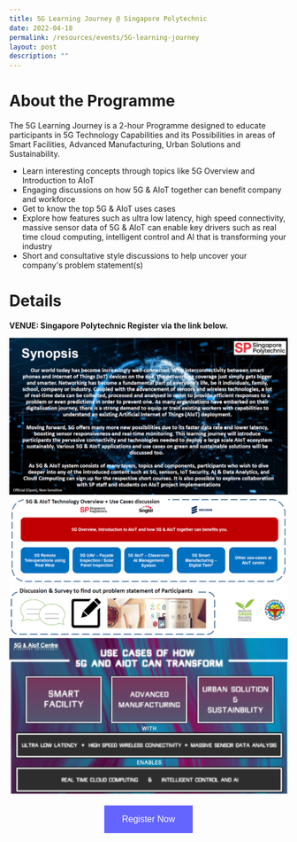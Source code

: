 ```yaml
---
title: 5G Learning Journey @ Singapore Polytechnic
date: 2022-04-18
permalink: /resources/events/5G-learning-journey
layout: post
description: ""
---
```

# About the Programme

The 5G Learning Journey is a 2-hour Programme designed to educate participants in 5G Technology Capabilities and its Possibilities in areas of Smart Facilities, Advanced Manufacturing, Urban Solutions and Sustainability.  

* Learn interesting concepts through topics like 5G Overview and Introduction to AIoT 
* Engaging discussions on how 5G &amp; AIoT together can benefit company and workforce
* Get to know the top 5G &amp; AIoT uses cases
* Explore how features such as ultra low latency, high speed connectivity, massive sensor data of 5G &amp; AIoT can enable key drivers such as real time cloud computing, intelligent control and AI that is transforming your industry 
* Short and consultative style discussions to help uncover your company's problem statement(s) 


# Details
**VENUE: Singapore Polytechnic
Register via the link below.**

![5G Learning Journey Synopsis](/images/events/Regular%20Programmes/5G%20Learning%20Journey%20Content_1.png)
![5G Learning Journey Content 1](/images/events/Regular%20Programmes/5G%20Learning%20Journey%20Content_2.png)
![5G Learning Journey Content 2](/images/events/Regular%20Programmes/5G%20Learning%20Journey%20Content_2B.png)
![5G Learning Journey Use Cases](/images/events/Regular%20Programmes/5G%20Learning%20Journey%20Content_3.png)
<style>
#register {
  background-color: #0000ff;
  border: none;
  color: white;
  padding: 16px 32px;
  text-align: center;
  font-size: 16px;
  margin: 4px 2px;
  opacity: 0.6;
  transition: 0.3s;
  display: inline-block;
  text-decoration: none;
  cursor: pointer;
}
</style>

<center><a target="_blank" href="https://form.gov.sg/#!/623d6ee7d4b65800125b32fa"><button class="btn" id="register">Register Now</button></a></center>